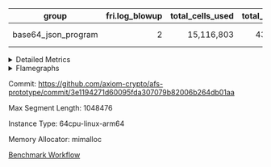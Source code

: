 | group | fri.log_blowup | total_cells_used | total_cycles | total_proof_time_ms |
| --- | --- | --- | --- | --- |
| base64_json_program | <div style='text-align: right'>2</div>  | <div style='text-align: right'>15,116,803</div>  | <div style='text-align: right'>434,694</div>  | <span style="color: red">(+42.0 [+2.2%])</span> <div style='text-align: right'>1,978.0</div>  |


<details>
<summary>Detailed Metrics</summary>

| commit_exe_time_ms | execute_and_trace_gen_time_ms | execute_time_ms | fri.log_blowup | keygen_time_ms |
| --- | --- | --- | --- | --- |
| <span style="color: green">(-1.0 [-6.2%])</span> <div style='text-align: right'>15.0</div>  | <span style="color: red">(+2.0 [+0.3%])</span> <div style='text-align: right'>602.0</div>  | <span style="color: red">(+7.0 [+1.7%])</span> <div style='text-align: right'>429.0</div>  | <div style='text-align: right'>2</div>  | <span style="color: green">(-1,276.0 [-1.7%])</span> <div style='text-align: right'>74,327.0</div>  |

| air_name | constraints | interactions | quotient_deg |
| --- | --- | --- | --- |
| ProgramAir | <div style='text-align: right'>4</div>  | <div style='text-align: right'>1</div>  | <div style='text-align: right'>1</div>  |
| VmConnectorAir | <div style='text-align: right'>9</div>  | <div style='text-align: right'>3</div>  | <span style="color: green">(-2 [-50.0%])</span> <div style='text-align: right'>2</div>  |
| PersistentBoundaryAir<8> | <div style='text-align: right'>6</div>  | <div style='text-align: right'>3</div>  | <div style='text-align: right'>2</div>  |
| MemoryMerkleAir<8> | <div style='text-align: right'>40</div>  | <div style='text-align: right'>4</div>  | <div style='text-align: right'>2</div>  |
| AccessAdapterAir<2> | <div style='text-align: right'>14</div>  | <div style='text-align: right'>5</div>  | <span style="color: green">(-2 [-50.0%])</span> <div style='text-align: right'>2</div>  |
| AccessAdapterAir<4> | <div style='text-align: right'>14</div>  | <div style='text-align: right'>5</div>  | <span style="color: green">(-2 [-50.0%])</span> <div style='text-align: right'>2</div>  |
| AccessAdapterAir<8> | <div style='text-align: right'>14</div>  | <div style='text-align: right'>5</div>  | <span style="color: green">(-2 [-50.0%])</span> <div style='text-align: right'>2</div>  |
| AccessAdapterAir<16> | <div style='text-align: right'>14</div>  | <div style='text-align: right'>5</div>  | <div style='text-align: right'>2</div>  |
| AccessAdapterAir<32> | <div style='text-align: right'>14</div>  | <div style='text-align: right'>5</div>  | <div style='text-align: right'>2</div>  |
| AccessAdapterAir<64> | <div style='text-align: right'>14</div>  | <div style='text-align: right'>5</div>  | <div style='text-align: right'>2</div>  |
| KeccakVmAir | <div style='text-align: right'>4,571</div>  | <div style='text-align: right'>321</div>  | <div style='text-align: right'>2</div>  |
| VmAirWrapper<Rv32HintStoreAdapterAir, Rv32HintStoreCoreAir> | <div style='text-align: right'>17</div>  | <div style='text-align: right'>15</div>  | <div style='text-align: right'>2</div>  |
| VmAirWrapper<Rv32MultAdapterAir, DivRemCoreAir<4, 8> | <div style='text-align: right'>88</div>  | <div style='text-align: right'>25</div>  | <div style='text-align: right'>2</div>  |
| VmAirWrapper<Rv32MultAdapterAir, MulHCoreAir<4, 8> | <div style='text-align: right'>38</div>  | <div style='text-align: right'>24</div>  | <div style='text-align: right'>2</div>  |
| VmAirWrapper<Rv32MultAdapterAir, MultiplicationCoreAir<4, 8> | <div style='text-align: right'>26</div>  | <div style='text-align: right'>19</div>  | <div style='text-align: right'>2</div>  |
| RangeTupleCheckerAir<2> | <div style='text-align: right'>4</div>  | <div style='text-align: right'>1</div>  | <div style='text-align: right'>1</div>  |
| VmAirWrapper<Rv32RdWriteAdapterAir, Rv32AuipcCoreAir> | <div style='text-align: right'>15</div>  | <div style='text-align: right'>11</div>  | <div style='text-align: right'>2</div>  |
| VmAirWrapper<Rv32JalrAdapterAir, Rv32JalrCoreAir> | <div style='text-align: right'>20</div>  | <div style='text-align: right'>16</div>  | <div style='text-align: right'>2</div>  |
| VmAirWrapper<Rv32CondRdWriteAdapterAir, Rv32JalLuiCoreAir> | <div style='text-align: right'>22</div>  | <div style='text-align: right'>10</div>  | <div style='text-align: right'>2</div>  |
| VmAirWrapper<Rv32BranchAdapterAir, BranchLessThanCoreAir<4, 8> | <div style='text-align: right'>41</div>  | <div style='text-align: right'>13</div>  | <div style='text-align: right'>2</div>  |
| VmAirWrapper<Rv32BranchAdapterAir, BranchEqualCoreAir<4> | <div style='text-align: right'>25</div>  | <div style='text-align: right'>11</div>  | <div style='text-align: right'>2</div>  |
| VmAirWrapper<Rv32LoadStoreAdapterAir, LoadSignExtendCoreAir<4, 8> | <div style='text-align: right'>33</div>  | <div style='text-align: right'>18</div>  | <div style='text-align: right'>2</div>  |
| VmAirWrapper<Rv32LoadStoreAdapterAir, LoadStoreCoreAir<4> | <div style='text-align: right'>38</div>  | <div style='text-align: right'>17</div>  | <div style='text-align: right'>2</div>  |
| VmAirWrapper<Rv32BaseAluAdapterAir, ShiftCoreAir<4, 8> | <div style='text-align: right'>90</div>  | <div style='text-align: right'>23</div>  | <div style='text-align: right'>2</div>  |
| VmAirWrapper<Rv32BaseAluAdapterAir, LessThanCoreAir<4, 8> | <div style='text-align: right'>39</div>  | <div style='text-align: right'>17</div>  | <div style='text-align: right'>2</div>  |
| VmAirWrapper<Rv32BaseAluAdapterAir, BaseAluCoreAir<4, 8> | <div style='text-align: right'>43</div>  | <div style='text-align: right'>19</div>  | <div style='text-align: right'>2</div>  |
| BitwiseOperationLookupAir<8> | <div style='text-align: right'>4</div>  | <div style='text-align: right'>2</div>  | <div style='text-align: right'>2</div>  |
| PhantomAir | <div style='text-align: right'>5</div>  | <div style='text-align: right'>3</div>  | <span style="color: green">(-2 [-50.0%])</span> <div style='text-align: right'>2</div>  |
| Poseidon2VmAir<BabyBearParameters> | <div style='text-align: right'>525</div>  | <div style='text-align: right'>32</div>  | <span style="color: green">(-2 [-50.0%])</span> <div style='text-align: right'>2</div>  |
| VariableRangeCheckerAir | <div style='text-align: right'>4</div>  | <div style='text-align: right'>1</div>  | <div style='text-align: right'>1</div>  |

| segment | total_cycles | trace_gen_time_ms |
| --- | --- | --- |
| 0 | <div style='text-align: right'>217,347</div>  | <span style="color: green">(-3.0 [-1.7%])</span> <div style='text-align: right'>172.0</div>  |

| group | segment | stark_prove_excluding_trace_time_ms | total_cells | total_cells_used | total_cycles | trace_gen_time_ms |
| --- | --- | --- | --- | --- | --- | --- |
| base64_json_program | 0 | <span style="color: red">(+42.0 [+2.2%])</span> <div style='text-align: right'>1,978.0</div>  | <div style='text-align: right'>50,533,140</div>  | <div style='text-align: right'>15,116,803</div>  | <div style='text-align: right'>434,694</div>  | <span style="color: red">(+21.0 [+13.1%])</span> <div style='text-align: right'>181.0</div>  |

| group | chip_name | segment | rows_used |
| --- | --- | --- | --- |
| base64_json_program | ProgramChip | 0 | <div style='text-align: right'>18,961</div>  |
| base64_json_program | VmConnectorAir | 0 | <div style='text-align: right'>2</div>  |
| base64_json_program | Boundary | 0 | <div style='text-align: right'>5,178</div>  |
| base64_json_program | Merkle | 0 | <div style='text-align: right'>5,524</div>  |
| base64_json_program | AccessAdapter<8> | 0 | <div style='text-align: right'>5,178</div>  |
| base64_json_program | <Rv32HintStoreAdapterAir,Rv32HintStoreCoreAir> | 0 | <div style='text-align: right'>1,563</div>  |
| base64_json_program | <Rv32MultAdapterAir,MulHCoreAir<4, 8>> | 0 | <div style='text-align: right'>86</div>  |
| base64_json_program | <Rv32MultAdapterAir,MultiplicationCoreAir<4, 8>> | 0 | <div style='text-align: right'>116</div>  |
| base64_json_program | RangeTupleCheckerAir<2> | 0 | <div style='text-align: right'>524,288</div>  |
| base64_json_program | <Rv32RdWriteAdapterAir,Rv32AuipcCoreAir> | 0 | <div style='text-align: right'>1,331</div>  |
| base64_json_program | <Rv32JalrAdapterAir,Rv32JalrCoreAir> | 0 | <div style='text-align: right'>2,940</div>  |
| base64_json_program | <Rv32CondRdWriteAdapterAir,Rv32JalLuiCoreAir> | 0 | <div style='text-align: right'>5,003</div>  |
| base64_json_program | <Rv32BranchAdapterAir,BranchLessThanCoreAir<4, 8>> | 0 | <div style='text-align: right'>16,738</div>  |
| base64_json_program | <Rv32BranchAdapterAir,BranchEqualCoreAir<4>> | 0 | <div style='text-align: right'>27,336</div>  |
| base64_json_program | <Rv32LoadStoreAdapterAir,LoadSignExtendCoreAir<4, 8>> | 0 | <div style='text-align: right'>1,236</div>  |
| base64_json_program | <Rv32LoadStoreAdapterAir,LoadStoreCoreAir<4>> | 0 | <div style='text-align: right'>55,121</div>  |
| base64_json_program | <Rv32BaseAluAdapterAir,ShiftCoreAir<4, 8>> | 0 | <div style='text-align: right'>16,188</div>  |
| base64_json_program | <Rv32BaseAluAdapterAir,LessThanCoreAir<4, 8>> | 0 | <div style='text-align: right'>575</div>  |
| base64_json_program | <Rv32BaseAluAdapterAir,BaseAluCoreAir<4, 8>> | 0 | <div style='text-align: right'>89,109</div>  |
| base64_json_program | BitwiseOperationLookupAir<8> | 0 | <div style='text-align: right'>65,536</div>  |
| base64_json_program | PhantomAir | 0 | <div style='text-align: right'>5</div>  |
| base64_json_program | Poseidon2VmAir<BabyBearParameters> | 0 | <div style='text-align: right'>10,702</div>  |
| base64_json_program | VariableRangeCheckerAir | 0 | <div style='text-align: right'>262,144</div>  |

| group | dsl_ir | opcode | segment | frequency |
| --- | --- | --- | --- | --- |
| base64_json_program |  | ADD | 0 | <div style='text-align: right'>69,773</div>  |
| base64_json_program |  | AND | 0 | <div style='text-align: right'>10,124</div>  |
| base64_json_program |  | AUIPC | 0 | <div style='text-align: right'>1,331</div>  |
| base64_json_program |  | BEQ | 0 | <div style='text-align: right'>15,568</div>  |
| base64_json_program |  | BGE | 0 | <div style='text-align: right'>703</div>  |
| base64_json_program |  | BGEU | 0 | <div style='text-align: right'>6,863</div>  |
| base64_json_program |  | BLT | 0 | <div style='text-align: right'>3,354</div>  |
| base64_json_program |  | BLTU | 0 | <div style='text-align: right'>5,818</div>  |
| base64_json_program |  | BNE | 0 | <div style='text-align: right'>11,768</div>  |
| base64_json_program |  | HINT_STOREW | 0 | <div style='text-align: right'>1,563</div>  |
| base64_json_program |  | JAL | 0 | <div style='text-align: right'>3,685</div>  |
| base64_json_program |  | JALR | 0 | <div style='text-align: right'>2,940</div>  |
| base64_json_program |  | LOADB | 0 | <div style='text-align: right'>1,236</div>  |
| base64_json_program |  | LOADBU | 0 | <div style='text-align: right'>23,858</div>  |
| base64_json_program |  | LOADHU | 0 | <div style='text-align: right'>3</div>  |
| base64_json_program |  | LOADW | 0 | <div style='text-align: right'>13,465</div>  |
| base64_json_program |  | LUI | 0 | <div style='text-align: right'>1,318</div>  |
| base64_json_program |  | MUL | 0 | <div style='text-align: right'>116</div>  |
| base64_json_program |  | MULHU | 0 | <div style='text-align: right'>86</div>  |
| base64_json_program |  | OR | 0 | <div style='text-align: right'>7,608</div>  |
| base64_json_program |  | PHANTOM | 0 | <div style='text-align: right'>5</div>  |
| base64_json_program |  | SLL | 0 | <div style='text-align: right'>7,118</div>  |
| base64_json_program |  | SLT | 0 | <div style='text-align: right'>5</div>  |
| base64_json_program |  | SLTU | 0 | <div style='text-align: right'>570</div>  |
| base64_json_program |  | SRA | 0 | <div style='text-align: right'>8</div>  |
| base64_json_program |  | SRL | 0 | <div style='text-align: right'>9,062</div>  |
| base64_json_program |  | STOREB | 0 | <div style='text-align: right'>5,133</div>  |
| base64_json_program |  | STOREH | 0 | <div style='text-align: right'>10</div>  |
| base64_json_program |  | STOREW | 0 | <div style='text-align: right'>12,652</div>  |
| base64_json_program |  | SUB | 0 | <div style='text-align: right'>1,416</div>  |
| base64_json_program |  | XOR | 0 | <div style='text-align: right'>188</div>  |

| group | air_name | dsl_ir | opcode | segment | cells_used |
| --- | --- | --- | --- | --- | --- |
| base64_json_program | <Rv32BaseAluAdapterAir,BaseAluCoreAir<4, 8>> |  | ADD | 0 | <div style='text-align: right'>2,511,828</div>  |
| base64_json_program | AccessAdapter<8> |  | ADD | 0 | <div style='text-align: right'>85</div>  |
| base64_json_program | Boundary |  | ADD | 0 | <div style='text-align: right'>200</div>  |
| base64_json_program | Merkle |  | ADD | 0 | <div style='text-align: right'>128</div>  |
| base64_json_program | <Rv32BaseAluAdapterAir,BaseAluCoreAir<4, 8>> |  | AND | 0 | <div style='text-align: right'>364,464</div>  |
| base64_json_program | <Rv32RdWriteAdapterAir,Rv32AuipcCoreAir> |  | AUIPC | 0 | <div style='text-align: right'>27,951</div>  |
| base64_json_program | AccessAdapter<8> |  | AUIPC | 0 | <div style='text-align: right'>51</div>  |
| base64_json_program | Boundary |  | AUIPC | 0 | <div style='text-align: right'>120</div>  |
| base64_json_program | Merkle |  | AUIPC | 0 | <div style='text-align: right'>3,520</div>  |
| base64_json_program | <Rv32BranchAdapterAir,BranchEqualCoreAir<4>> |  | BEQ | 0 | <div style='text-align: right'>404,768</div>  |
| base64_json_program | <Rv32BranchAdapterAir,BranchLessThanCoreAir<4, 8>> |  | BGE | 0 | <div style='text-align: right'>22,496</div>  |
| base64_json_program | <Rv32BranchAdapterAir,BranchLessThanCoreAir<4, 8>> |  | BGEU | 0 | <div style='text-align: right'>219,616</div>  |
| base64_json_program | <Rv32BranchAdapterAir,BranchLessThanCoreAir<4, 8>> |  | BLT | 0 | <div style='text-align: right'>107,328</div>  |
| base64_json_program | <Rv32BranchAdapterAir,BranchLessThanCoreAir<4, 8>> |  | BLTU | 0 | <div style='text-align: right'>186,176</div>  |
| base64_json_program | <Rv32BranchAdapterAir,BranchEqualCoreAir<4>> |  | BNE | 0 | <div style='text-align: right'>305,968</div>  |
| base64_json_program | <Rv32HintStoreAdapterAir,Rv32HintStoreCoreAir> |  | HINT_STOREW | 0 | <div style='text-align: right'>40,638</div>  |
| base64_json_program | AccessAdapter<8> |  | HINT_STOREW | 0 | <div style='text-align: right'>13,277</div>  |
| base64_json_program | Boundary |  | HINT_STOREW | 0 | <div style='text-align: right'>31,240</div>  |
| base64_json_program | Merkle |  | HINT_STOREW | 0 | <div style='text-align: right'>50,240</div>  |
| base64_json_program | <Rv32CondRdWriteAdapterAir,Rv32JalLuiCoreAir> |  | JAL | 0 | <div style='text-align: right'>66,330</div>  |
| base64_json_program | <Rv32JalrAdapterAir,Rv32JalrCoreAir> |  | JALR | 0 | <div style='text-align: right'>82,320</div>  |
| base64_json_program | <Rv32LoadStoreAdapterAir,LoadSignExtendCoreAir<4, 8>> |  | LOADB | 0 | <div style='text-align: right'>43,260</div>  |
| base64_json_program | <Rv32LoadStoreAdapterAir,LoadStoreCoreAir<4>> |  | LOADBU | 0 | <div style='text-align: right'>954,320</div>  |
| base64_json_program | AccessAdapter<8> |  | LOADBU | 0 | <div style='text-align: right'>2,856</div>  |
| base64_json_program | Boundary |  | LOADBU | 0 | <div style='text-align: right'>6,720</div>  |
| base64_json_program | Merkle |  | LOADBU | 0 | <div style='text-align: right'>12,288</div>  |
| base64_json_program | <Rv32LoadStoreAdapterAir,LoadStoreCoreAir<4>> |  | LOADHU | 0 | <div style='text-align: right'>120</div>  |
| base64_json_program | <Rv32LoadStoreAdapterAir,LoadStoreCoreAir<4>> |  | LOADW | 0 | <div style='text-align: right'>538,600</div>  |
| base64_json_program | AccessAdapter<8> |  | LOADW | 0 | <div style='text-align: right'>1,921</div>  |
| base64_json_program | Boundary |  | LOADW | 0 | <div style='text-align: right'>4,520</div>  |
| base64_json_program | Merkle |  | LOADW | 0 | <div style='text-align: right'>12,224</div>  |
| base64_json_program | <Rv32CondRdWriteAdapterAir,Rv32JalLuiCoreAir> |  | LUI | 0 | <div style='text-align: right'>23,724</div>  |
| base64_json_program | AccessAdapter<8> |  | LUI | 0 | <div style='text-align: right'>17</div>  |
| base64_json_program | Boundary |  | LUI | 0 | <div style='text-align: right'>40</div>  |
| base64_json_program | <Rv32MultAdapterAir,MultiplicationCoreAir<4, 8>> |  | MUL | 0 | <div style='text-align: right'>3,596</div>  |
| base64_json_program | <Rv32MultAdapterAir,MulHCoreAir<4, 8>> |  | MULHU | 0 | <div style='text-align: right'>3,354</div>  |
| base64_json_program | <Rv32BaseAluAdapterAir,BaseAluCoreAir<4, 8>> |  | OR | 0 | <div style='text-align: right'>273,888</div>  |
| base64_json_program | PhantomAir |  | PHANTOM | 0 | <div style='text-align: right'>30</div>  |
| base64_json_program | <Rv32BaseAluAdapterAir,ShiftCoreAir<4, 8>> |  | SLL | 0 | <div style='text-align: right'>377,254</div>  |
| base64_json_program | <Rv32BaseAluAdapterAir,LessThanCoreAir<4, 8>> |  | SLT | 0 | <div style='text-align: right'>185</div>  |
| base64_json_program | <Rv32BaseAluAdapterAir,LessThanCoreAir<4, 8>> |  | SLTU | 0 | <div style='text-align: right'>21,090</div>  |
| base64_json_program | AccessAdapter<8> |  | SLTU | 0 | <div style='text-align: right'>17</div>  |
| base64_json_program | Boundary |  | SLTU | 0 | <div style='text-align: right'>40</div>  |
| base64_json_program | <Rv32BaseAluAdapterAir,ShiftCoreAir<4, 8>> |  | SRA | 0 | <div style='text-align: right'>424</div>  |
| base64_json_program | <Rv32BaseAluAdapterAir,ShiftCoreAir<4, 8>> |  | SRL | 0 | <div style='text-align: right'>480,286</div>  |
| base64_json_program | <Rv32LoadStoreAdapterAir,LoadStoreCoreAir<4>> |  | STOREB | 0 | <div style='text-align: right'>205,320</div>  |
| base64_json_program | AccessAdapter<8> |  | STOREB | 0 | <div style='text-align: right'>10,472</div>  |
| base64_json_program | Boundary |  | STOREB | 0 | <div style='text-align: right'>24,640</div>  |
| base64_json_program | Merkle |  | STOREB | 0 | <div style='text-align: right'>39,232</div>  |
| base64_json_program | <Rv32LoadStoreAdapterAir,LoadStoreCoreAir<4>> |  | STOREH | 0 | <div style='text-align: right'>400</div>  |
| base64_json_program | AccessAdapter<8> |  | STOREH | 0 | <div style='text-align: right'>17</div>  |
| base64_json_program | Boundary |  | STOREH | 0 | <div style='text-align: right'>40</div>  |
| base64_json_program | <Rv32LoadStoreAdapterAir,LoadStoreCoreAir<4>> |  | STOREW | 0 | <div style='text-align: right'>506,080</div>  |
| base64_json_program | AccessAdapter<8> |  | STOREW | 0 | <div style='text-align: right'>15,300</div>  |
| base64_json_program | Boundary |  | STOREW | 0 | <div style='text-align: right'>36,000</div>  |
| base64_json_program | Merkle |  | STOREW | 0 | <div style='text-align: right'>59,072</div>  |
| base64_json_program | <Rv32BaseAluAdapterAir,BaseAluCoreAir<4, 8>> |  | SUB | 0 | <div style='text-align: right'>50,976</div>  |
| base64_json_program | <Rv32BaseAluAdapterAir,BaseAluCoreAir<4, 8>> |  | XOR | 0 | <div style='text-align: right'>6,768</div>  |

| group | execute_time_ms | fri.log_blowup | num_segments | total_cells_used | total_cycles | total_proof_time_ms |
| --- | --- | --- | --- | --- | --- | --- |
| base64_json_program | <span style="color: green">(-2.0 [-0.5%])</span> <div style='text-align: right'>429.0</div>  | <div style='text-align: right'>2</div>  | <div style='text-align: right'>1</div>  | <div style='text-align: right'>15,116,803</div>  | <div style='text-align: right'>434,694</div>  | <span style="color: red">(+42.0 [+2.2%])</span> <div style='text-align: right'>1,978.0</div>  |

| group | air_name | segment | cells | main_cols | perm_cols | prep_cols | rows |
| --- | --- | --- | --- | --- | --- | --- | --- |
| base64_json_program | ProgramAir | 0 | <div style='text-align: right'>589,824</div>  | <div style='text-align: right'>10</div>  | <div style='text-align: right'>8</div>  |  | <div style='text-align: right'>32,768</div>  |
| base64_json_program | VmConnectorAir | 0 | <div style='text-align: right'>32</div>  | <div style='text-align: right'>4</div>  | <div style='text-align: right'>12</div>  | <div style='text-align: right'>1</div>  | <div style='text-align: right'>2</div>  |
| base64_json_program | PersistentBoundaryAir<8> | 0 | <div style='text-align: right'>262,144</div>  | <div style='text-align: right'>20</div>  | <div style='text-align: right'>12</div>  |  | <div style='text-align: right'>8,192</div>  |
| base64_json_program | MemoryMerkleAir<8> | 0 | <div style='text-align: right'>425,984</div>  | <div style='text-align: right'>32</div>  | <div style='text-align: right'>20</div>  |  | <div style='text-align: right'>8,192</div>  |
| base64_json_program | AccessAdapterAir<8> | 0 | <div style='text-align: right'>335,872</div>  | <div style='text-align: right'>17</div>  | <div style='text-align: right'>24</div>  |  | <div style='text-align: right'>8,192</div>  |
| base64_json_program | KeccakVmAir | 0 | <div style='text-align: right'>4,452</div>  | <div style='text-align: right'>3,164</div>  | <div style='text-align: right'>1,288</div>  |  | <div style='text-align: right'>1</div>  |
| base64_json_program | VmAirWrapper<Rv32HintStoreAdapterAir, Rv32HintStoreCoreAir> | 0 | <div style='text-align: right'>126,976</div>  | <div style='text-align: right'>26</div>  | <div style='text-align: right'>36</div>  |  | <div style='text-align: right'>2,048</div>  |
| base64_json_program | VmAirWrapper<Rv32MultAdapterAir, MulHCoreAir<4, 8> | 0 | <div style='text-align: right'>17,792</div>  | <div style='text-align: right'>39</div>  | <div style='text-align: right'>100</div>  |  | <div style='text-align: right'>128</div>  |
| base64_json_program | VmAirWrapper<Rv32MultAdapterAir, MultiplicationCoreAir<4, 8> | 0 | <div style='text-align: right'>14,208</div>  | <div style='text-align: right'>31</div>  | <div style='text-align: right'>80</div>  |  | <div style='text-align: right'>128</div>  |
| base64_json_program | RangeTupleCheckerAir<2> | 0 | <div style='text-align: right'>4,718,592</div>  | <div style='text-align: right'>1</div>  | <div style='text-align: right'>8</div>  | <div style='text-align: right'>2</div>  | <div style='text-align: right'>524,288</div>  |
| base64_json_program | VmAirWrapper<Rv32RdWriteAdapterAir, Rv32AuipcCoreAir> | 0 | <div style='text-align: right'>100,352</div>  | <div style='text-align: right'>21</div>  | <div style='text-align: right'>28</div>  |  | <div style='text-align: right'>2,048</div>  |
| base64_json_program | VmAirWrapper<Rv32JalrAdapterAir, Rv32JalrCoreAir> | 0 | <div style='text-align: right'>262,144</div>  | <div style='text-align: right'>28</div>  | <div style='text-align: right'>36</div>  |  | <div style='text-align: right'>4,096</div>  |
| base64_json_program | VmAirWrapper<Rv32CondRdWriteAdapterAir, Rv32JalLuiCoreAir> | 0 | <div style='text-align: right'>507,904</div>  | <div style='text-align: right'>18</div>  | <div style='text-align: right'>44</div>  |  | <div style='text-align: right'>8,192</div>  |
| base64_json_program | VmAirWrapper<Rv32BranchAdapterAir, BranchLessThanCoreAir<4, 8> | 0 | <div style='text-align: right'>2,883,584</div>  | <div style='text-align: right'>32</div>  | <div style='text-align: right'>56</div>  |  | <div style='text-align: right'>32,768</div>  |
| base64_json_program | VmAirWrapper<Rv32BranchAdapterAir, BranchEqualCoreAir<4> | 0 | <div style='text-align: right'>2,424,832</div>  | <div style='text-align: right'>26</div>  | <div style='text-align: right'>48</div>  |  | <div style='text-align: right'>32,768</div>  |
| base64_json_program | VmAirWrapper<Rv32LoadStoreAdapterAir, LoadSignExtendCoreAir<4, 8> | 0 | <div style='text-align: right'>227,328</div>  | <div style='text-align: right'>35</div>  | <div style='text-align: right'>76</div>  |  | <div style='text-align: right'>2,048</div>  |
| base64_json_program | VmAirWrapper<Rv32LoadStoreAdapterAir, LoadStoreCoreAir<4> | 0 | <div style='text-align: right'>7,340,032</div>  | <div style='text-align: right'>40</div>  | <div style='text-align: right'>72</div>  |  | <div style='text-align: right'>65,536</div>  |
| base64_json_program | VmAirWrapper<Rv32BaseAluAdapterAir, ShiftCoreAir<4, 8> | 0 | <div style='text-align: right'>1,720,320</div>  | <div style='text-align: right'>53</div>  | <div style='text-align: right'>52</div>  |  | <div style='text-align: right'>16,384</div>  |
| base64_json_program | VmAirWrapper<Rv32BaseAluAdapterAir, LessThanCoreAir<4, 8> | 0 | <div style='text-align: right'>78,848</div>  | <div style='text-align: right'>37</div>  | <div style='text-align: right'>40</div>  |  | <div style='text-align: right'>1,024</div>  |
| base64_json_program | VmAirWrapper<Rv32BaseAluAdapterAir, BaseAluCoreAir<4, 8> | 0 | <div style='text-align: right'>15,204,352</div>  | <div style='text-align: right'>36</div>  | <div style='text-align: right'>80</div>  |  | <div style='text-align: right'>131,072</div>  |
| base64_json_program | BitwiseOperationLookupAir<8> | 0 | <div style='text-align: right'>655,360</div>  | <div style='text-align: right'>2</div>  | <div style='text-align: right'>8</div>  | <div style='text-align: right'>3</div>  | <div style='text-align: right'>65,536</div>  |
| base64_json_program | PhantomAir | 0 | <div style='text-align: right'>144</div>  | <div style='text-align: right'>6</div>  | <div style='text-align: right'>12</div>  |  | <div style='text-align: right'>8</div>  |
| base64_json_program | Poseidon2VmAir<BabyBearParameters> | 0 | <div style='text-align: right'>10,272,768</div>  | <div style='text-align: right'>559</div>  | <div style='text-align: right'>68</div>  |  | <div style='text-align: right'>16,384</div>  |
| base64_json_program | VariableRangeCheckerAir | 0 | <div style='text-align: right'>2,359,296</div>  | <div style='text-align: right'>1</div>  | <div style='text-align: right'>8</div>  | <div style='text-align: right'>2</div>  | <div style='text-align: right'>262,144</div>  |

</details>



<details>
<summary>Flamegraphs</summary>

[![](https://axiom-public-data-sandbox-us-east-1.s3.us-east-1.amazonaws.com/benchmark/github/flamegraphs/3e1194271d60095fda307079b82006b264db01aa/base64_json-base64_json_program.dsl_ir.opcode.air_name.cells_used.reverse.svg)](https://axiom-public-data-sandbox-us-east-1.s3.us-east-1.amazonaws.com/benchmark/github/flamegraphs/3e1194271d60095fda307079b82006b264db01aa/base64_json-base64_json_program.dsl_ir.opcode.air_name.cells_used.reverse.svg)
[![](https://axiom-public-data-sandbox-us-east-1.s3.us-east-1.amazonaws.com/benchmark/github/flamegraphs/3e1194271d60095fda307079b82006b264db01aa/base64_json-base64_json_program.dsl_ir.opcode.air_name.cells_used.svg)](https://axiom-public-data-sandbox-us-east-1.s3.us-east-1.amazonaws.com/benchmark/github/flamegraphs/3e1194271d60095fda307079b82006b264db01aa/base64_json-base64_json_program.dsl_ir.opcode.air_name.cells_used.svg)
[![](https://axiom-public-data-sandbox-us-east-1.s3.us-east-1.amazonaws.com/benchmark/github/flamegraphs/3e1194271d60095fda307079b82006b264db01aa/base64_json-base64_json_program.dsl_ir.opcode.frequency.reverse.svg)](https://axiom-public-data-sandbox-us-east-1.s3.us-east-1.amazonaws.com/benchmark/github/flamegraphs/3e1194271d60095fda307079b82006b264db01aa/base64_json-base64_json_program.dsl_ir.opcode.frequency.reverse.svg)
[![](https://axiom-public-data-sandbox-us-east-1.s3.us-east-1.amazonaws.com/benchmark/github/flamegraphs/3e1194271d60095fda307079b82006b264db01aa/base64_json-base64_json_program.dsl_ir.opcode.frequency.svg)](https://axiom-public-data-sandbox-us-east-1.s3.us-east-1.amazonaws.com/benchmark/github/flamegraphs/3e1194271d60095fda307079b82006b264db01aa/base64_json-base64_json_program.dsl_ir.opcode.frequency.svg)

</details>

Commit: https://github.com/axiom-crypto/afs-prototype/commit/3e1194271d60095fda307079b82006b264db01aa

Max Segment Length: 1048476

Instance Type: 64cpu-linux-arm64

Memory Allocator: mimalloc

[Benchmark Workflow](https://github.com/axiom-crypto/afs-prototype/actions/runs/12299601132)
